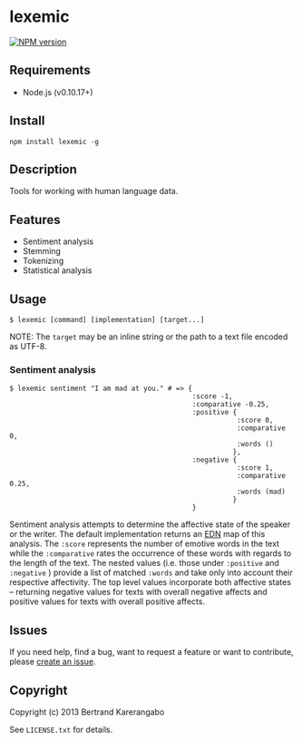 # lexemic  
[![NPM
version](https://badge.fury.io/js/lexemic.png)](http://badge.fury.io/js/lexemic)

## Requirements

* Node.js (v0.10.17+)

## Install

	npm install lexemic -g

## Description

Tools for working with human language data.

## Features

* Sentiment analysis
* Stemming
* Tokenizing
* Statistical analysis

## Usage

```
$ lexemic [command] [implementation] [target...]
```
NOTE: The `target` may be an inline string or the path to a text file encoded as UTF-8.

### Sentiment analysis

```
$ lexemic sentiment "I am mad at you." # => {  
                                             :score -1,  
                                             :comparative -0.25,  
                                             :positive {  
                                                        :score 0,  
                                                        :comparative 0,  
                                                        :words ()  
                                                       },  
                                             :negative {  
                                                        :score 1,  
                                                        :comparative 0.25,  
                                                        :words (mad)  
                                                       }  
                                             }
```
Sentiment analysis attempts to determine the affective state of the
speaker or the writer. The default implementation returns an
[EDN](https://github.com/edn-format/edn) map of this analysis. The `:score`
represents the number of emotive words in the text while the
`:comparative` rates the occurrence of these words with regards to the
length of the text. The nested values (i.e. those under `:positive` and
`:negative` ) provide a list of matched `:words` and take only into account
their respective affectivity. The top level values incorporate both
affective states – returning negative values for texts with overall negative
affects and positive values for texts with overall positive affects. 

## Issues

If you need help, find a bug, want to request a feature or want to contribute, please
[create an issue](https://github.com/bertrandk/lexemic/issues/new).

## Copyright

Copyright (c) 2013 Bertrand Karerangabo

See `LICENSE.txt` for details.
